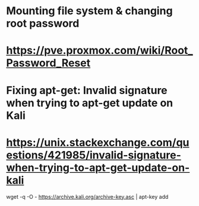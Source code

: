 # Mounting file system & changing root password
# https://pve.proxmox.com/wiki/Root_Password_Reset

# Fixing apt-get: Invalid signature when trying to apt-get update on Kali
# https://unix.stackexchange.com/questions/421985/invalid-signature-when-trying-to-apt-get-update-on-kali
wget -q -O - https://archive.kali.org/archive-key.asc  | apt-key add
